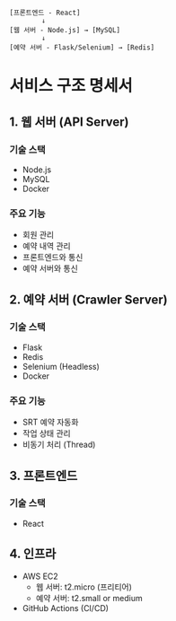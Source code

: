 ```
[프론트엔드 - React]
        ↓
[웹 서버 - Node.js] → [MySQL]
        ↓
[예약 서버 - Flask/Selenium] → [Redis]
```

# 서비스 구조 명세서

## 1. 웹 서버 (API Server)
### 기술 스택
- Node.js
- MySQL
- Docker

### 주요 기능
- 회원 관리
- 예약 내역 관리
- 프론트엔드와 통신
- 예약 서버와 통신

## 2. 예약 서버 (Crawler Server)
### 기술 스택
- Flask
- Redis
- Selenium (Headless)
- Docker

### 주요 기능
- SRT 예약 자동화
- 작업 상태 관리
- 비동기 처리 (Thread)

## 3. 프론트엔드
### 기술 스택
- React

## 4. 인프라
- AWS EC2
  - 웹 서버: t2.micro (프리티어)
  - 예약 서버: t2.small or medium
- GitHub Actions (CI/CD)

